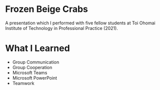 # Frozen Beige Crabs

A presentation which I performed with five fellow students at Toi Ohomai Institute of Technology in Professional Practice (2021).


# What I Learned
* Group Communication
* Group Cooperation
* Microsoft Teams
* Microsoft PowerPoint
* Teamwork
